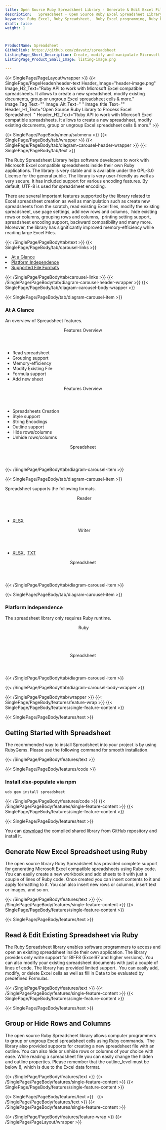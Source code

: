 ```yaml
---
title: Open Source Ruby Spreadsheet Library - Generate & Edit Excel Files
description:   Spreadsheet - Open Source Ruby Excel Spreadsheet Library to generate, edit and read Excel files. Add, group, hide or unhide rows and columns via Ruby code
keywords: Ruby Excel, Ruby Spreadsheet,  Ruby Excel programming, Ruby Excel APIs, Ruby .xls, Ruby .xlsx, Ruby .xlsx API, Ruby .xls library, Ruby Excel library, create  Excel Spreadsheet, add sheet to workbook, add cells to sheet, modify Excel documents, add chart to Excel files, Open Source Excel Library, Ruby .xlsx file format, Open Source Excel Library
draft: false
weight: 1



ProductName: Spreadsheet
Githublink: https://github.com/zdavatz/spreadsheet
ListingPage_Short_Description: Create, modify and manipulate Microsoft Excel compatible spreadsheets using Ruby API.
ListingPage_Product_Small_Image: listing-image.png 

---
```


{{< SinglePage/PageLayout/wrapper >}}
{{< SinglePage/PageHeader/header-text
Header_Image="header-image.png"
Image_H2_Text="Ruby API to work with Microsoft Excel compatible spreadsheets. It allows to create a new spreadsheet, modify existing documents, group or ungroup Excel spreadsheet cells & more."
Image_Tag_Text=""
Image_Alt_Text=" "
Image_title_Text=""
Header_H1_Text="Open Source Ruby Library to Process Excel Spreadsheet  "
Header_H2_Text="Ruby API to work with Microsoft Excel compatible spreadsheets. It allows to create a new spreadsheet, modify existing documents, group or ungroup Excel spreadsheet cells & more." >}}

{{< SinglePage/PageBody/menu/submenu >}}
{{< SinglePage/PageBody/tab/wrapper >}}
{{< SinglePage/PageBody/tab/diagram-carousel-header-wrapper >}}
{{< SinglePage/PageBody/tab/text >}}



<p>The Ruby Spreadsheet Library helps software developers to work with Microsoft Excel compatible spreadsheets inside their own Ruby applications. The library is very stable and is available under the GPL-3.0 License for the general public. The library is very user-friendly as well as very secure. It has included support for various encoding features. By default, UTF-8 is used for spreadsheet encoding.</p>
<p>There are several important features supported by the library related to Excel spreadsheet creation as well as manipulation such as create new spreadsheets from the scratch, read existing Excel files, modify the existing spreadsheet, use page settings, add new rows and columns,  hide existing rows or columns, grouping rows and columns,  printing setting support, spreadsheet encoding support, backward compatibility and many more. Moreover, the library has significantly improved memory-efficiency while reading large Excel Files.</p>

{{< /SinglePage/PageBody/tab/text >}}
{{< SinglePage/PageBody/tab/carousel-links >}}

<li data-target="#diagramcarousel" data-slide-to="0"><a href="#">At a Glance</a></li>
<li data-target="#diagramcarousel" data-slide-to="2"><a href="#">Platform Independence</a></li>
<li data-target="#diagramcarousel" data-slide-to="1"><a class="activetab" href="#">Supported File Formats</a></li>


{{< /SinglePage/PageBody/tab/carousel-links >}}
{{< /SinglePage/PageBody/tab/diagram-carousel-header-wrapper >}}
{{< SinglePage/PageBody/tab/diagram-carousel-body-wrapper >}}

{{< SinglePage/PageBody/tab/diagram-carousel-item >}}
<h3>At A Glance</h3>
<p>An overview of Spreadsheet features.</p>
<div class="diagram1 d1-poi">
<div class="d1-row">
<div class="d1-col d1-right"><header>Features Overview</header>
<ul>
<li>Read spreadsheet</li>
<li>Grouping support</li>
<li>Memory-efficiency</li>
<li>Modify Existing File</li>
<li>Formula support</li>
<li>Add new sheet</li>
</ul>
</div>
<!--/left-->
<div class="d1-col d1-right"><header>Features Overview</header>
<ul>
<li>Spreadsheets Creation</li>
<li>Style support</li>
<li>String Encodings</li>
<li>Outline support</li>
<li>Hide rows/columns</li>
<li>Unhide rows/columns</li>
</ul>
</div>
<!--/right--></div>
<!--/row-->
<div class="d1-logo" style="border: none;"><header>Spreadsheet</header><footer><small></small></footer></div>
<!--/logo--></div>
<!--/diagram1-->
{{< /SinglePage/PageBody/tab/diagram-carousel-item >}}

{{< SinglePage/PageBody/tab/diagram-carousel-item >}}
<p>Spreadsheet supports the following formats.</p>
<div class="diagram1 d2  d1-poi">
<div class="d1-row">
<div class="d1-col d1-left"><header><i class="fa fa-arrows-v "> </i> Reader</header>
<ul>
<li><a href="https://wiki.fileformat.com/spreadsheet/xlsx/">XLSX</a></li>
</ul>
</div>
<!--/left-->
<div class="d1-col d1-right"><header><i class="fa  fa-long-arrow-down"> </i> Writer</header>
<ul>
<li><a href="https://wiki.fileformat.com/spreadsheet/xlsx/">XLSX</a>,  <a href="https://wiki.fileformat.com/word-processing/txt/">TXT</a></li>
</ul>
</div>
<!--/right--></div>
<!--/row-->
<div class="d1-logo" style="border: none;"><header>Spreadsheet</header><footer><small></small></footer></div>
<!--/logo--></div>
<!--/diagram2-->
{{< /SinglePage/PageBody/tab/diagram-carousel-item >}}

{{< SinglePage/PageBody/tab/diagram-carousel-item >}}
<h3>Platform Independence</h3>
<p>The spreadsheet library only requires Ruby runtime.</p>
<div class="diagram1 d1-poi">
<div class="d1-row">
<div class="d1-col d1-left"><header><i class="fa fa-cubes"> </i>Ruby</header></div>
<!--/left-->
<div class="d1-col d1-right"> </div>
<!--/right--></div>
<!--/row-->
<div class="d1-logo" style="border: none;"><header>Spreadsheet</header><footer><small></small></footer></div>
<!--/logo--></div>
<!--/diagram2 -->
{{< /SinglePage/PageBody/tab/diagram-carousel-item >}}

{{< /SinglePage/PageBody/tab/diagram-carousel-body-wrapper >}}

{{< /SinglePage/PageBody/tab/wrapper >}}
{{< SinglePage/PageBody/features/feature-wrap >}}
{{< SinglePage/PageBody/features/single-feature-content >}}

{{< SinglePage/PageBody/features/text >}}
<h2 class="h2title">Getting Started with Spreadsheet</h2>
<p>The recommended way to install Spreadsheet into your project is by using RubyGems. Please use the following command for smooth installation.</p>
{{< /SinglePage/PageBody/features/text >}}

{{< SinglePage/PageBody/features/code >}}
<h3>Install xlsx-populate via npm</h3>
<pre><code class="html">udo gem install spreadsheet </code></pre>


{{< /SinglePage/PageBody/features/code >}}
{{< /SinglePage/PageBody/features/single-feature-content >}}
{{< SinglePage/PageBody/features/single-feature-content >}}

{{< SinglePage/PageBody/features/text >}}
<p>You can <a href="https://github.com/zdavatz/spreadsheet/archive/master.zip">download</a> the compiled shared library from GitHub repository and install it.</p>
<h2 class="h2title">Generate New Excel Spreadsheet using Ruby</h2>
<p>The open source library Ruby Spreadsheet has provided complete support for generating Microsoft Excel compatible spreadsheets using Ruby code. You can easily create a new workbook and add sheets to it with just a couple of lines of Ruby code. Once created you can insert contents to it and apply formatting to it. You can also insert new rows or columns, insert text or images, and so on.</p>

{{< /SinglePage/PageBody/features/text >}}
{{< /SinglePage/PageBody/features/single-feature-content >}}
{{< SinglePage/PageBody/features/single-feature-content >}}

{{< SinglePage/PageBody/features/text >}}
<h2 class="h2title">Read & Edit Existing Spreadsheet via Ruby</h2>
<p>The Ruby Spreadsheet library enables software programmers to access and open an existing spreadsheet inside their own application. The library provides only write support for BIFF8 (Excel97 and higher versions). You can also modify your existing spreadsheet documents with just a couple of lines of code. The library has provided limited support.  You can easily add, modify, or delete Excel cells as well as fill in Data to be evaluated by predefined Formulas.</p>

{{< /SinglePage/PageBody/features/text >}}
{{< /SinglePage/PageBody/features/single-feature-content >}}
{{< SinglePage/PageBody/features/single-feature-content >}}

{{< SinglePage/PageBody/features/text >}}
<h2 class="h2title">Group or Hide Rows and Columns</h2>
<p>The open source Ruby Spreadsheet library allows computer programmers to group or ungroup Excel spreadsheet cells using Ruby commands.  The library also provided supports for creating a new spreadsheet file with an outline. You can also hide or unhide rows or columns of your choice with ease. While reading a spreadsheet file you can easily change the hidden and outline properties. Please remember that the outline_level must be below 8, which is due to the Excel data format.</p>

{{< /SinglePage/PageBody/features/text >}}
{{< /SinglePage/PageBody/features/single-feature-content >}}
{{< SinglePage/PageBody/features/single-feature-content >}}

{{< SinglePage/PageBody/features/text >}}
 
{{< /SinglePage/PageBody/features/text >}}
{{< /SinglePage/PageBody/features/single-feature-content >}}

{{< /SinglePage/PageBody/features/feature-wrap >}}
{{< /SinglePage/PageLayout/wrapper >}}
